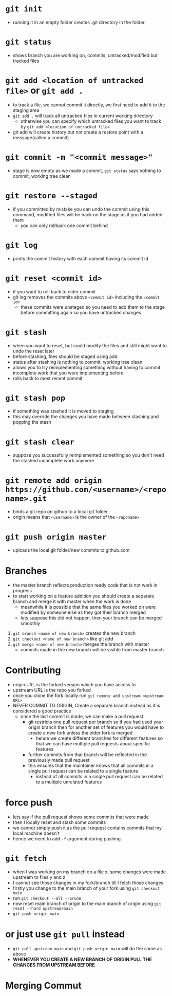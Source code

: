 # `git init`
- running it in an empty folder creates .git directory in the folder

# `git status`
- shows branch you are working on, commits, untracked/modified but tracked files

# `git add <location of untracked file>` or `git add .`
- to track a file, we cannot commit it directly, we first need to add it to the staging area
- `git add .` will track all untracked files in current working directory
	- otherwise you can specify which untracked files you want to track by `git add <location of untracked file>`
- git add will create history but not create a restore point with a message(called a commit)

# `git commit -m "<commit message>"`
- stage is now empty as we made a commit, `git status` says nothing to commit, working tree clean

# `git restore --staged`
- if you committed by mistake you can undo the commit using this command, modified files will be back on the stage as if you had added them
	- you can only rollback one commit behind

# `git log`
- prints the commit history with each commit having its commit id

# `git reset <commit id>`
- if you want to roll back to older commit 
- git log removes the commits above `<commit id>` including the `<commit id>`
	- these commits were unstaged so you need to add them to the stage before committing again so you have untracked changes

# `git stash`
- when you want to reset, but could modify the files and still might want to undo the reset later
- before stashing, files should be staged using add
- status after stashing is nothing to commit, working tree clean
- allows you to try reimplementing something without having to commit incomplete work that you were implementing before
- rolls back to most recent commit

# `git stash pop`
- if something was stashed it is moved to staging
- this may override the changes you have made between stashing and popping the stash

# `git stash clear`
-  suppose you successfully reimplemented something so you don't need the stashed incomplete work anymore 

# `git remote add origin https://github.com/<username>/<reponame>.git`
- binds a git repo on github to a local git folder
- origin means that `<username>` is the owner of the `<reponame>` 

# `git push origin master`
- uploads the local git folder/new commits to github.com 

# Branches
- the master branch reflects production ready code that is not work in progress
- to start working on a feature addition you should create a separate branch and merge it with master when the work is done
	- meanwhile it is possible that the same files you worked on were modified by someone else as they got their branch merged
	- lets suppose this did not happen, then your branch can be merged smoothly
1. `git branch <name of new branch>` creates the new branch
2. `git checkout <name of new branch>` like git add
3. `git merge <name of new branch>` merges the branch with master
	- commits made in the new branch will be visible from master branch

# Contributing
- origin URL is the forked version which you have access to
- upstream URL is the repo you forked
- once you clone the fork locally run `git remote add upstream <upstream URL>`
- NEVER COMMIT TO ORIGIN, Create a separate branch instead as it is considered a good practice
	- once the last commit is made, we can make a pull request
		- git restricts one pull request per branch so if you had used your origin branch then for another set of features you would have to create a new fork unless the older fork is merged
			- hence we create different branches for different features so that we can have multiple pull requests about specific features
		- further commits from that branch will be reflected in the previously made pull request
		- this ensures that the maintainer knows that all commits in a single pull request can be related to a single feature
			- instead of all commits in a single pull request can be related to a multiple unrelated features

# force push
- lets say if the pull request shows some commits that were made
- then I locally reset and stash some commits
- we cannot simply push it as the pull request contains commits that my local machine doesn't
- hence we need to add `-f` argument during pushing

# `git fetch`
- when I was working on my branch on a file x, some changes were made upstream to files y and z
- I cannot see those changes in my fork/branch till I fetch those changes
- firstly you change to the main branch of your fork using `git checkout main`
- run `git checkout --all --prune`
- now reset main branch of origin to the main branch of origin using `git reset --hard upstream/main`
- `git push origin main`
# or just use `git pull` instead
- `git pull upstream main` and `git push origin main` will do the same as above
- **WHENEVER YOU CREATE A NEW BRANCH OF ORIGIN PULL THE CHANGES FROM UPSTREAM BEFORE**

# Merging Commut